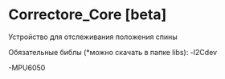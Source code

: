 # Correctore_Core [beta]
Устройство для отслеживания положения спины

Обязательные библы (*можно скачать в папке libs):
  -I2Cdev
  
  -MPU6050
